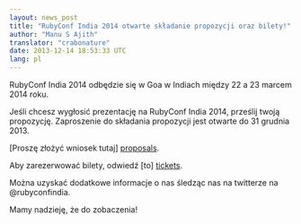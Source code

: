 ```yaml
---
layout: news_post
title: "RubyConf India 2014 otwarte składanie propozycji oraz bilety!"
author: "Manu S Ajith"
translator: "crabonature"
date: 2013-12-14 18:53:33 UTC
lang: pl
---
```


RubyConf India 2014 odbędzie się w Goa w Indiach między 22 a 23 marcem 2014 roku.

Jeśli chcesz wygłosić prezentację na RubyConf India 2014, prześlij
twoją propozycję. Zaproszenie do składania propozycji jest otwarte
do 31 grudnia 2013.

[Proszę złożyć wniosek tutaj] [proposals].

Aby zarezerwować bilety, odwiedź [to] [tickets].

Można uzyskać dodatkowe informacje o nas śledząc nas
na twitterze na @rubyconfindia.

Mamy nadzieję, że do zobaczenia!

[proposals]: https://rubyconfindia2014.busyconf.com/proposals/new
[tickets]: http://rubyconfindia.org/2014/tickets.html
